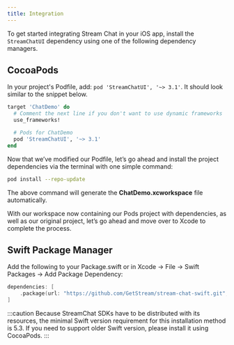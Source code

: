 ```yaml
---
title: Integration
---
```


To get started integrating Stream Chat in your iOS app, install the `StreamChatUI` dependency using one of the following dependency managers.

## CocoaPods

In your project's Podfile, add: `pod 'StreamChatUI', '~> 3.1'`. It should look similar to the snippet below.

```ruby
target 'ChatDemo' do
  # Comment the next line if you don't want to use dynamic frameworks
  use_frameworks!

  # Pods for ChatDemo
  pod 'StreamChatUI', '~> 3.1'
end
```

Now that we’ve modified our Podfile, let’s go ahead and install the project dependencies via the terminal with one simple command:

```bash
pod install --repo-update
```

The above command will generate the **ChatDemo.xcworkspace** file automatically.

With our workspace now containing our Pods project with dependencies, as well as our original project, let’s go ahead and move over to Xcode to complete the process.

## Swift Package Manager

Add the following to your Package.swift or in Xcode -> File -> Swift Packages -> Add Package Dependency:

```swift
dependencies: [
    .package(url: "https://github.com/GetStream/stream-chat-swift.git", .upToNextMajor(from: "3.1"))
]
```


:::caution
Because StreamChat SDKs have to be distributed with its resources, the minimal Swift version requirement for this installation method is 5.3. If you need to support older Swift version, please install it using CocoaPods.
:::